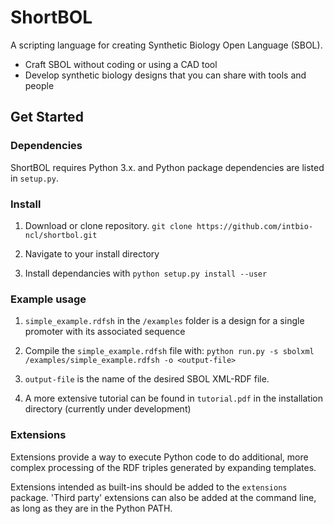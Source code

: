 # ShortBOL

A scripting language for creating Synthetic Biology Open Language (SBOL).

* Craft SBOL without coding or using a CAD tool
* Develop synthetic biology designs that you can share with tools and people


## Get Started

### Dependencies

ShortBOL requires Python 3.x. and Python package dependencies are listed in `setup.py`.

### Install

1. Download or clone repository. `git clone https://github.com/intbio-ncl/shortbol.git`

2. Navigate to your install directory

3. Install dependancies with `python setup.py install --user`


### Example usage

1. `simple_example.rdfsh` in the `/examples` folder is a design for a single promoter with its associated sequence

2. Compile the `simple_example.rdfsh` file with:  `python run.py -s sbolxml /examples/simple_example.rdfsh -o <output-file>` 

3. `output-file` is the name of the desired SBOL XML-RDF file.

4.  A more extensive tutorial can be found in `tutorial.pdf` in the installation directory (currently under development)

### Extensions

Extensions provide a way to execute Python code to do additional, more complex processing of the RDF triples generated by expanding templates.

Extensions intended as built-ins should be added to the `extensions` package. 'Third party' extensions can also be added at the command line, as long as they are in the Python PATH.


